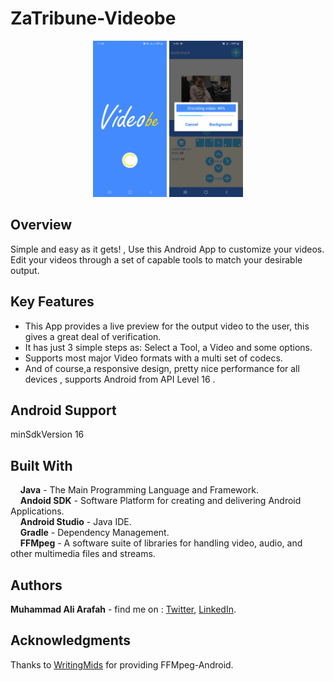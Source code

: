 # ZaTribune-Videobe
<p align="center">
  <img src="screenshots/splashscreen.jpg" height="250"/>
  <img src="screenshots/progress encoding.jpg" height="250"/>
</p>

## Overview  
Simple and easy as it gets! , Use this Android App to customize your videos.  
Edit your videos through a set of capable tools to match your desirable output. 

## Key Features
* This App provides a live preview for the output video to the user, this gives a great deal of verification.
* It has just 3 simple steps as: Select a Tool, a Video and some options.
* Supports most major Video formats with a multi set of codecs.
* And of course,a responsive design, pretty nice performance for all devices , supports Android from API Level 16 .

## Android Support
 minSdkVersion 16
 
## Built With  
&nbsp;&nbsp;&nbsp;&nbsp;**Java** - The Main Programming Language and Framework.  
&nbsp;&nbsp;&nbsp;&nbsp;**Andoid SDK** - Software Platform for creating and delivering Android Applications.   
&nbsp;&nbsp;&nbsp;&nbsp;**Android Studio** - Java IDE.  
&nbsp;&nbsp;&nbsp;&nbsp;**Gradle** - Dependency Management.  
&nbsp;&nbsp;&nbsp;&nbsp;**FFMpeg** - A software suite of libraries for handling video, audio, and other multimedia files and streams. 

## Authors  
   **Muhammad Ali Arafah** - find me on : [Twitter](https://twitter.com/ZaTribune), [LinkedIn](https://www.linkedin.com/in/zatribune).  

## Acknowledgments
Thanks to <a href="https://github.com/WritingMinds/ffmpeg-android-java">WritingMids</a> for providing FFMpeg-Android.
